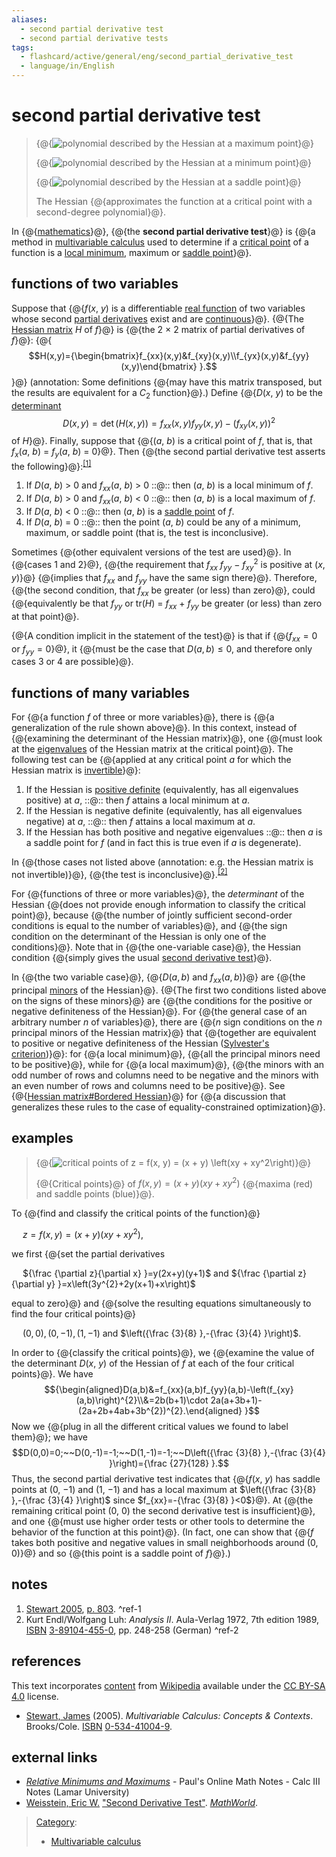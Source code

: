 ```yaml
---
aliases:
  - second partial derivative test
  - second partial derivative tests
tags:
  - flashcard/active/general/eng/second_partial_derivative_test
  - language/in/English
---
```


# second partial derivative test

> {@{![polynomial described by the Hessian at a maximum point](../../archives/Wikimedia%20Commons/Hessian%20at%20maximum%20point.gif)}@}
>
> {@{![polynomial described by the Hessian at a minimum point](../../archives/Wikimedia%20Commons/Hessian%20at%20minimum%20point.gif)}@}
>
> {@{![polynomial described by the Hessian at a saddle point](../../archives/Wikimedia%20Commons/Hessian%20at%20saddle%20point.gif)}@}
>
> The Hessian {@{approximates the function at a critical point with a second-degree polynomial}@}. <!--SR:!2026-02-13,254,330!2026-02-03,247,330!2026-01-29,240,330!2025-12-29,200,310-->

In {@{[mathematics](mathematics.md)}@}, {@{the __second partial derivative test__}@} is {@{a method in [multivariable calculus](multivariable%20calculus.md) used to determine if a [critical point](critical%20point%20(mathematics).md) of a function is a [local minimum](maxima%20and%20minima.md), maximum or [saddle point](saddle%20point.md)}@}. <!--SR:!2026-02-23,262,330!2026-02-17,257,330!2026-03-10,272,330-->

## functions of two variables

Suppose that {@{_f_\(_x_, _y_\) is a differentiable [real function](real%20function.md) of two variables whose second [partial derivatives](partial%20derivative.md) exist and are [continuous](continuous%20function.md)}@}. {@{The [Hessian matrix](Hessian%20matrix.md) _H_ of _f_}@} is {@{the 2 × 2 matrix of partial derivatives of _f_}@}: {@{$$H(x,y)={\begin{bmatrix}f_{xx}(x,y)&f_{xy}(x,y)\\f_{yx}(x,y)&f_{yy}(x,y)\end{bmatrix} }.$$}@} (annotation: Some definitions {@{may have this matrix transposed, but the results are equivalent for a $C_2$ function}@}.\) Define {@{_D_\(_x_, _y_\) to be the [determinant](determinant.md) $$D(x,y)=\det(H(x,y))=f_{xx}(x,y)f_{yy}(x,y)-\left(f_{xy}(x,y)\right)^{2}$$ of _H_}@}. Finally, suppose that {@{\(_a_, _b_\) is a critical point of _f_, that is, that _f_<sub>_x_</sub>\(_a_, _b_\) = _f_<sub>_y_</sub>\(_a_, _b_\) = 0}@}. Then {@{the second partial derivative test asserts the following}@}:<sup>[\[1\]](#^ref-1)</sup> <!--SR:!2026-02-06,250,330!2026-03-23,285,330!2026-02-10,253,330!2026-03-10,272,330!2026-03-10,272,330!2026-04-02,293,330!2026-03-19,281,330!2026-03-14,276,330-->

1. If _D_\(_a_, _b_\) \> 0 and _f<sub>xx</sub>_\(_a_, _b_\) \> 0 ::@:: then \(_a_, _b_\) is a local minimum of _f_. <!--SR:!2026-03-06,268,330!2026-02-14,255,330-->
2. If _D_\(_a_, _b_\) \> 0 and _f<sub>xx</sub>_\(_a_, _b_\) \< 0 ::@:: then \(_a_, _b_\) is a local maximum of _f_. <!--SR:!2026-03-19,281,330!2026-03-06,268,330-->
3. If _D_\(_a_, _b_\) \< 0 ::@:: then \(_a_, _b_\) is a [saddle point](saddle%20point.md) of _f_. <!--SR:!2026-02-16,256,330!2026-02-07,251,330-->
4. If _D_\(_a_, _b_\) = 0 ::@:: then the point \(_a_, _b_\) could be any of a minimum, maximum, or saddle point \(that is, the test is inconclusive\). <!--SR:!2026-03-27,288,330!2026-02-02,246,330-->

Sometimes {@{other equivalent versions of the test are used}@}. In {@{cases 1 and 2}@}, {@{the requirement that _f<sub>xx</sub>_ _f<sub>yy</sub>_ − _f<sub>xy</sub>_<sup>2</sup> is positive at \(_x_, _y_\)}@} {@{implies that _f<sub>xx</sub>_ and _f<sub>yy</sub>_ have the same sign there}@}. Therefore, {@{the second condition, that _f<sub>xx</sub>_ be greater \(or less\) than zero}@}, could {@{equivalently be that _f<sub>yy</sub>_ or tr\(_H_\) = _f<sub>xx</sub>_ + _f<sub>yy</sub>_ be greater \(or less\) than zero at that point}@}. <!--SR:!2026-02-24,263,330!2026-01-30,243,330!2026-02-09,252,330!2026-02-01,243,330!2026-04-01,292,330!2026-02-13,254,330-->

{@{A condition implicit in the statement of the test}@} is that if {@{$f_{xx}=0$ or $f_{yy}=0$}@}, it {@{must be the case that $D(a,b)\leq 0$, and therefore only cases 3 or 4 are possible}@}. <!--SR:!2026-02-05,248,330!2026-03-23,285,330!2026-02-12,255,330-->

## functions of many variables

For {@{a function _f_ of three or more variables}@}, there is {@{a generalization of the rule shown above}@}. In this context, instead of {@{examining the determinant of the Hessian matrix}@}, one {@{must look at the [eigenvalues](eigenvalues%20and%20eigenvectors.md) of the Hessian matrix at the critical point}@}. The following test can be {@{applied at any critical point _a_ for which the Hessian matrix is [invertible](invertible%20matrix.md)}@}: <!--SR:!2026-03-19,281,330!2026-03-14,276,330!2026-03-23,285,330!2026-04-03,294,330!2026-02-22,261,330-->

1. If the Hessian is [positive definite](positive-definite%20matrix.md) \(equivalently, has all eigenvalues positive\) at _a_, ::@:: then _f_ attains a local minimum at _a_. <!--SR:!2026-03-20,282,330!2026-01-29,242,330-->
2. If the Hessian is negative definite \(equivalently, has all eigenvalues negative\) at _a_, ::@:: then _f_ attains a local maximum at _a_. <!--SR:!2026-02-03,246,330!2025-11-16,178,310-->
3. If the Hessian has both positive and negative eigenvalues ::@:: then _a_ is a saddle point for _f_ \(and in fact this is true even if _a_ is degenerate\). <!--SR:!2026-03-31,291,330!2026-02-04,247,330-->

In {@{those cases not listed above \(annotation: e.g. the Hessian matrix is not invertible\)}@}, {@{the test is inconclusive}@}.<sup>[\[2\]](#^ref-2)</sup> <!--SR:!2026-03-05,267,330!2026-02-03,247,330-->

For {@{functions of three or more variables}@}, the _determinant_ of the Hessian {@{does not provide enough information to classify the critical point}@}, because {@{the number of jointly sufficient second-order conditions is equal to the number of variables}@}, and {@{the sign condition on the determinant of the Hessian is only one of the conditions}@}. Note that in {@{the one-variable case}@}, the Hessian condition {@{simply gives the usual [second derivative test](second%20derivative%20test.md#second-derivative%20test%20(single%20variable))}@}. <!--SR:!2026-02-07,250,330!2026-02-15,255,330!2026-02-01,245,330!2026-03-14,276,330!2025-12-04,193,310!2026-03-29,290,330-->

In {@{the two variable case}@}, {@{$D(a,b)$ and $f_{xx}(a,b)$}@} are {@{the principal [minors](minor%20(linear%20algebra).md) of the Hessian}@}. {@{The first two conditions listed above on the signs of these minors}@} are {@{the conditions for the positive or negative definiteness of the Hessian}@}. For {@{the general case of an arbitrary number _n_ of variables}@}, there are {@{_n_ sign conditions on the _n_ principal minors of the Hessian matrix}@} that {@{together are equivalent to positive or negative definiteness of the Hessian \([Sylvester's criterion](Sylvester's%20criterion.md)\)}@}: for {@{a local minimum}@}, {@{all the principal minors need to be positive}@}, while for {@{a local maximum}@}, {@{the minors with an odd number of rows and columns need to be negative and the minors with an even number of rows and columns need to be positive}@}. See {@{[Hessian matrix\#Bordered Hessian](Hessian%20matrix.md#bordered%20Hessian)}@} for {@{a discussion that generalizes these rules to the case of equality-constrained optimization}@}. <!--SR:!2026-02-01,244,330!2026-02-24,263,330!2026-03-25,286,330!2026-03-05,267,330!2026-03-30,290,330!2026-03-19,281,330!2026-03-23,285,330!2026-01-31,244,330!2026-02-08,251,330!2026-02-04,248,330!2026-04-03,294,330!2026-03-26,287,330!2026-01-30,241,330!2026-02-11,254,330-->

## examples

> {@{![critical points of $z = f(x, y) = (x + y) \left(xy + xy^2\right)$](../../archives/Wikimedia%20Commons/Second%20partial%20derivative%20test.png)}@}
>
> {@{Critical points}@} of $f(x,y)=(x+y)(xy+xy^{2})$ {@{maxima \(red\) and saddle points \(blue\)}@}. <!--SR:!2025-08-21,112,290!2026-01-31,243,330!2026-03-10,272,330-->

To {@{find and classify the critical points of the function}@} <p> &emsp; $z=f(x,y)=(x+y)(xy+xy^{2})$, <p> we first {@{set the partial derivatives <p> &emsp; ${\frac {\partial z}{\partial x} }=y(2x+y)(y+1)$ and ${\frac {\partial z}{\partial y} }=x\left(3y^{2}+2y(x+1)+x\right)$ <p> equal to zero}@} and {@{solve the resulting equations simultaneously to find the four critical points}@} <p> &emsp; $(0,0),(0,-1),(1,-1)$ and $\left({\frac {3}{8} },-{\frac {3}{4} }\right)$. <!--SR:!2026-02-04,248,330!2026-03-19,281,330!2026-02-18,258,330-->

In order to {@{classify the critical points}@}, we {@{examine the value of the determinant _D_\(_x_, _y_\) of the Hessian of _f_ at each of the four critical points}@}. We have $${\begin{aligned}D(a,b)&=f_{xx}(a,b)f_{yy}(a,b)-\left(f_{xy}(a,b)\right)^{2}\\&=2b(b+1)\cdot 2a(a+3b+1)-(2a+2b+4ab+3b^{2})^{2}.\end{aligned} }$$ Now we {@{plug in all the different critical values we found to label them}@}; we have $$D(0,0)=0;~~D(0,-1)=-1;~~D(1,-1)=-1;~~D\left({\frac {3}{8} },-{\frac {3}{4} }\right)={\frac {27}{128} }.$$ Thus, the second partial derivative test indicates that {@{_f_\(_x_, _y_\) has saddle points at \(0, −1\) and \(1, −1\) and has a local maximum at $\left({\frac {3}{8} },-{\frac {3}{4} }\right)$ since $f_{xx}=-{\frac {3}{8} }<0$}@}. At {@{the remaining critical point \(0, 0\) the second derivative test is insufficient}@}, and one {@{must use higher order tests or other tools to determine the behavior of the function at this point}@}. \(In fact, one can show that {@{_f_ takes both positive and negative values in small neighborhoods around \(0, 0\)}@} and so {@{this point is a saddle point of _f_}@}.\) <!--SR:!2026-03-18,280,330!2026-03-21,283,330!2026-01-29,242,330!2026-02-05,249,330!2026-02-06,249,330!2025-10-15,152,310!2025-11-30,190,310!2026-03-24,285,330-->

## notes

1. [Stewart 2005](#CITEREFStewart2005), [p. 803](https://books.google.com/books?id=eNHhKxXCJaEC&pg=PA803). <a id="^ref-1"></a>^ref-1
2. Kurt Endl/Wolfgang Luh: _Analysis II_. Aula-Verlag 1972, 7th edition 1989, [ISBN](ISBN%20(identifier).md) [3-89104-455-0](https://en.wikipedia.org/wiki/Special:BookSources/3-89104-455-0), pp. 248-258 \(German\) <a id="^ref-2"></a>^ref-2

## references

This text incorporates [content](https://en.wikipedia.org/wiki/second_partial_derivative_test) from [Wikipedia](Wikipedia.md) available under the [CC BY-SA 4.0](https://creativecommons.org/licenses/by-sa/4.0/) license.

- <a id="CITEREFStewart2005"></a> [Stewart, James](James%20Stewart%20(mathematician).md) \(2005\). _Multivariable Calculus: Concepts & Contexts_. Brooks/Cole. [ISBN](ISBN%20(identifier).md) [0-534-41004-9](https://en.wikipedia.org/wiki/Special:BookSources/0-534-41004-9).

## external links

- [_Relative Minimums and Maximums_](http://tutorial.math.lamar.edu/Classes/CalcIII/RelativeExtrema.aspx) - Paul's Online Math Notes - Calc III Notes \(Lamar University\)
- <a id="CITEREFWeisstein"></a> [Weisstein, Eric W.](Eric%20W.%20Weisstein.md) ["Second Derivative Test"](https://mathworld.wolfram.com/SecondDerivativeTest.html). _[MathWorld](MathWorld.md)_.

> [Category](https://en.wikipedia.org/wiki/Help:Category):
>
> - [Multivariable calculus](https://en.wikipedia.org/wiki/Category:Multivariable%20calculus)
